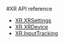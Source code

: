 #XR API reference

 * [XR.XRSettings](ScriptRef:XR.XRSettings.html)
 * [XR.XRDevice](ScriptRef:XR.XRDevice.html)
 * [XR.InputTracking](ScriptRef:XR.InputTracking.html)
